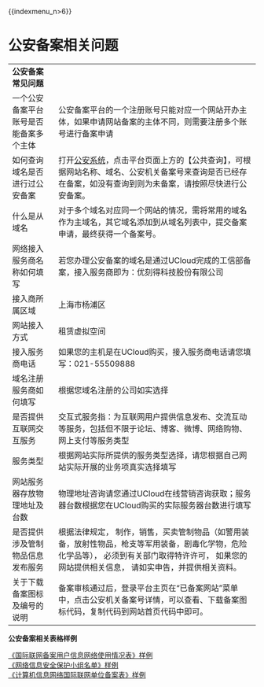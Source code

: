{{indexmenu_n>6}}

# 公安备案相关问题

|                     |                                                                                                          |
| ------------------- | -------------------------------------------------------------------------------------------------------- |
| **公安备案常见问题**        |                                                                                                          |
| 一个公安备案平台账号是否能备案多个主体 | 公安备案平台的一个注册账号只能对应一个网站开办主体，如果申请网站备案的主体不同，则需要注册多个账号进行备案申请                                                  |
| 如何查询域名是否进行过公安备案     | 打开[公安系统](http://www.beian.gov.cn)，点击平台页面上方的【公共查询】，可根据网站名称、域名、公安机关备案号来查询是否已经存在备案，如没有查询到则为未备案，请按照尽快进行公安备案。 |
| 什么是从域名              | 对于多个域名对应同一个网站的情况，需将常用的域名作为主域名，其它域名添加到从域名列表中，提交备案申请，最终获得一个备案号。                                            |
| 网络接入服务商名称如何填写       | 若您办理公安备案的域名是通过UCloud完成的工信部备案，接入服务商即为：优刻得科技股份有限公司                                                         |
| 接入商所属区域             | 上海市杨浦区                                                                                                   |
| 网站接入方式              | 租赁虚拟空间                                                                                                   |
| 接入服务商电话             | 如果您的主机是在UCloud购买，接入服务商电话请您填写：021-55509888                                                                |
| 域名注册服务商如何填写         | 根据您域名注册的公司如实选择                                                                                           |
| 是否提供互联网交互服务         | 交互式服务指：为互联网用户提供信息发布、交流互动等服务，包括但不限于论坛、博客、微博、网络购物、网上支付等服务类型                                                |
| 服务类型                | 根据网站实际所提供的服务类型选择，请您根据自己网站实际开展的业务项真实选择填写                                                                  |
| 网站服务器存放物理地址及台数      | 物理地址咨询请您通过UCloud在线营销咨询获取；服务器台数根据您在UCloud购买的实际服务器台数进行填写                                                   |
| 是否提供涉及管制物品信息发布服务    | 根据法律规定， 制作，销售，买卖管制物品（如警用装备，放射性物品，枪支等军用装备，剧毒化学物，危险化学品等）， 必须到有关部门取得特许许可， 如果您的网站提供相关信息， 请如实申告，并提供相关资料。      |
| 关于下载备案图标及编号的说明      | 备案审核通过后，登录平台主页在“已备案网站”菜单中，点击公安机关备案号详情，可以查看、下载备案图标代码，复制代码到网站首页代码中即可。                                      |

**公安备案相关表格样例**

[《国际联网备案用户信息网络使用情况表》样例](http://static.ucloud.cn/2c5cabda56de31b60ef0de10308c1ae2.pdf)  
[《网络信息安全保护小组名单》样例](http://static.ucloud.cn/791539807ba60927efffa2382c5da596.pdf)  
[《计算机信息网络国际联网单位备案表》样例](http://static.ucloud.cn/8f63c7d865caae372d081bff536c0dbe.pdf)